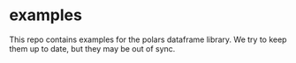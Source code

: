 # examples

This repo contains examples for the polars dataframe library. 
We try to keep them up to date, but they may be out of sync.
